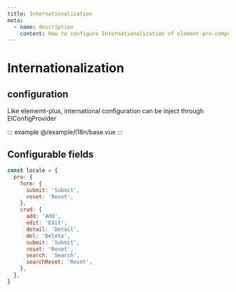 ```yaml
---
title: Internationalization
meta:
  - name: description
    content: How to configure Internationalization of element-pro-components
---
```


# Internationalization

## configuration

Like elememt-plus, international configuration can be inject through ElConfigProvider

::: example
@/example/I18n/base.vue
:::

## Configurable fields

```js
const locale = {
  pro: {
    form: {
      submit: 'Submit',
      reset: 'Reset',
    },
    crud: {
      add: 'Add',
      edit: 'Edit',
      detail: 'Detail',
      del: 'Delete',
      submit: 'Submit',
      reset: 'Reset',
      search: 'Search',
      searchReset: 'Reset',
    },
  },
}
```
